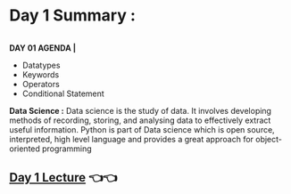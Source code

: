 # Day 1 Summary :

<img src="https://d6vdma9166ldh.cloudfront.net/media/images/4594dcf8-a8c5-4fa7-a6d4-bab2c9081041.jpg" alt="">

**DAY 01 AGENDA |**
- Datatypes
- Keywords
- Operators 
- Conditional Statement

**Data Science :**
Data science is the study of data. It involves developing methods of recording, storing, and analysing data to effectively extract useful information. Python is part of Data science which is open source, interpreted, high level language and provides a great approach for object-oriented programming

## [Day 1 Lecture](https://youtu.be/Tegb0JH2DjQ)  👈👈 
